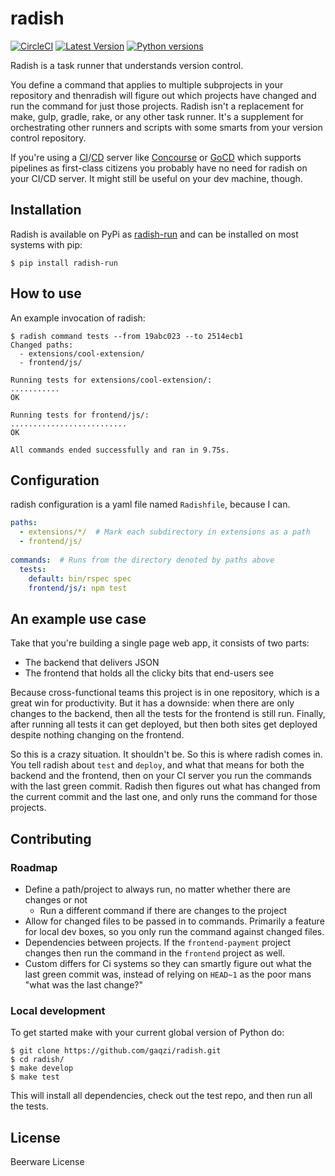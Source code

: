 radish
======

[![CircleCI](https://circleci.com/gh/gaqzi/radish.svg?style=shield)](https://circleci.com/gh/gaqzi/radish)
[![Latest Version](https://img.shields.io/pypi/v/gocd-cli.svg)](https://pypi.python.org/pypi/radish-run/)
[![Python versions](https://img.shields.io/pypi/pyversions/gocd-cli.svg)](https://pypi.python.org/pypi/radish-run/)

Radish is a task runner that understands version control. 

You define a command that applies to multiple subprojects in your repository
and thenradish will figure out which projects have changed and run the
command for just those projects. Radish isn't a replacement for make, gulp,
gradle, rake, or any other task runner. It's a supplement for
orchestrating other runners and scripts with some smarts from your
version control repository.

If you're using a [CI]/[CD] server like [Concourse] or [GoCD] which
supports pipelines as first-class citizens you probably have no need for
radish on your CI/CD server. It might still be useful on your dev
machine, though.

[CI]: https://en.wikipedia.org/wiki/Continuous_integration
[CD]: https://en.wikipedia.org/wiki/Continuous_delivery
[Concourse]: https://concourse.ci/
[GoCD]: https://www.go.cd/

## Installation

Radish is available on PyPi as [radish-run] and can be installed on most
systems with pip:

```shell
$ pip install radish-run
```

[radish-run]: https://pypi.python.org/pypi/radish-run/

## How to use

An example invocation of radish:

```shell
$ radish command tests --from 19abc023 --to 2514ecb1
Changed paths:
  - extensions/cool-extension/
  - frontend/js/

Running tests for extensions/cool-extension/:
...........
OK

Running tests for frontend/js/:
..........................
OK

All commands ended successfully and ran in 9.75s.
```

## Configuration

radish configuration is a yaml file named `Radishfile`, because I can.

```yaml
paths:
  - extensions/*/  # Mark each subdirectory in extensions as a path
  - frontend/js/
  
commands:  # Runs from the directory denoted by paths above
  tests:
    default: bin/rspec spec
    frontend/js/: npm test
```

## An example use case

Take that you're building a single page web app, it consists of two parts: 
- The backend that delivers JSON
- The frontend that holds all the clicky bits that end-users see

Because cross-functional teams this project is in one repository, which
is a great win for productivity. But it has a downside: when there are
only changes to the backend, then all the tests for the frontend is
still run. Finally, after running all tests it can get deployed, but
then both sites get deployed despite nothing changing on the frontend.

So this is a crazy situation. It shouldn't be. So this is where radish
comes in. You tell radish about `test` and `deploy`, and what that means
for both the backend and the frontend, then on your CI server you run
the commands with the last green commit. Radish then figures out what
has changed from the current commit and the last one, and only runs the
command for those projects.

## Contributing

### Roadmap

- Define a path/project to always run, no matter whether there are
  changes or not
  - Run a different command if there are changes to the project
- Allow for changed files to be passed in to commands. Primarily a
  feature for local dev boxes, so you only run the command against
  changed files.
- Dependencies between projects. If the `frontend-payment` project
  changes then run the command in the `frontend` project as well.
- Custom differs for Ci systems so they can smartly figure out what
  the last green commit was, instead of relying on `HEAD~1` as the
  poor mans "what was the last change?"

### Local development

To get started make with your current global version of Python do:

```shell
$ git clone https://github.com/gaqzi/radish.git
$ cd radish/
$ make develop
$ make test
```

This will install all dependencies, check out the test repo, and then
run all the tests.

## License

Beerware License
